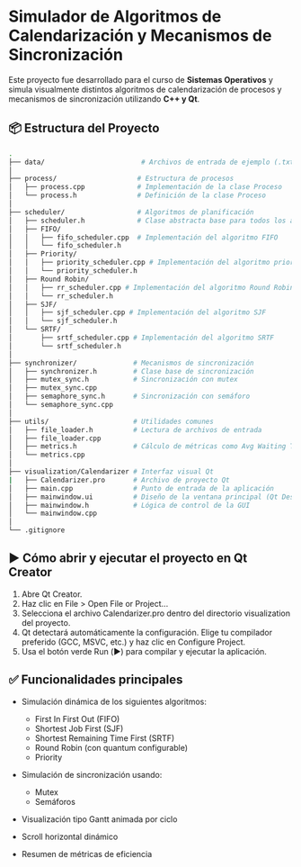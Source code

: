 # Simulador de Algoritmos de Calendarización y Mecanismos de Sincronización

Este proyecto fue desarrollado para el curso de **Sistemas Operativos** y simula visualmente distintos algoritmos de calendarización de procesos y mecanismos de sincronización utilizando **C++ y Qt**.

## 📦 Estructura del Proyecto

```bash
.
├── data/                        # Archivos de entrada de ejemplo (.txt)
│
├── process/                    # Estructura de procesos
│   ├── process.cpp             # Implementación de la clase Proceso
│   └── process.h               # Definición de la clase Proceso
│
├── scheduler/                  # Algoritmos de planificación
│   ├── scheduler.h             # Clase abstracta base para todos los algoritmos
│   ├── FIFO/
│   │   ├── fifo_scheduler.cpp  # Implementación del algoritmo FIFO
│   │   └── fifo_scheduler.h
│   ├── Priority/
│   │   ├── priority_scheduler.cpp # Implementación del algoritmo priority
│   │   └── priority_scheduler.h
│   ├── Round Robin/
│   │   ├── rr_scheduler.cpp # Implementación del algoritmo Round Robin
│   │   └── rr_scheduler.h
│   ├── SJF/
│   │   ├── sjf_scheduler.cpp # Implementación del algoritmo SJF
│   │   └── sjf_scheduler.h
│   └── SRTF/
│       ├── srtf_scheduler.cpp # Implementación del algoritmo SRTF
│       └── srtf_scheduler.h
│
├── synchronizer/              # Mecanismos de sincronización
│   ├── synchronizer.h         # Clase base de sincronización
│   ├── mutex_sync.h           # Sincronización con mutex
│   ├── mutex_sync.cpp
│   ├── semaphore_sync.h       # Sincronización con semáforo
│   └── semaphore_sync.cpp
│
├── utils/                     # Utilidades comunes
│   ├── file_loader.h          # Lectura de archivos de entrada
│   ├── file_loader.cpp
│   ├── metrics.h              # Cálculo de métricas como Avg Waiting Time
│   └── metrics.cpp
│
├── visualization/Calendarizer # Interfaz visual Qt
|   ├── Calendarizer.pro       # Archivo de proyecto Qt
│   ├── main.cpp               # Punto de entrada de la aplicación
│   ├── mainwindow.ui          # Diseño de la ventana principal (Qt Designer)
│   ├── mainwindow.h           # Lógica de control de la GUI
│   └── mainwindow.cpp
│
└── .gitignore
```

## ▶️ Cómo abrir y ejecutar el proyecto en Qt Creator

1. Abre Qt Creator.
2. Haz clic en File > Open File or Project...
3. Selecciona el archivo Calendarizer.pro dentro del directorio visualization del proyecto.
4. Qt detectará automáticamente la configuración. Elige tu compilador preferido (GCC, MSVC, etc.) y haz clic en Configure Project.
5. Usa el botón verde Run (▶️) para compilar y ejecutar la aplicación.

## ✅ Funcionalidades principales
- Simulación dinámica de los siguientes algoritmos:
  - First In First Out (FIFO)
  - Shortest Job First (SJF)
  - Shortest Remaining Time First (SRTF)
  - Round Robin (con quantum configurable)
  - Priority

- Simulación de sincronización usando:
  - Mutex
  - Semáforos

- Visualización tipo Gantt animada por ciclo
- Scroll horizontal dinámico
- Resumen de métricas de eficiencia












